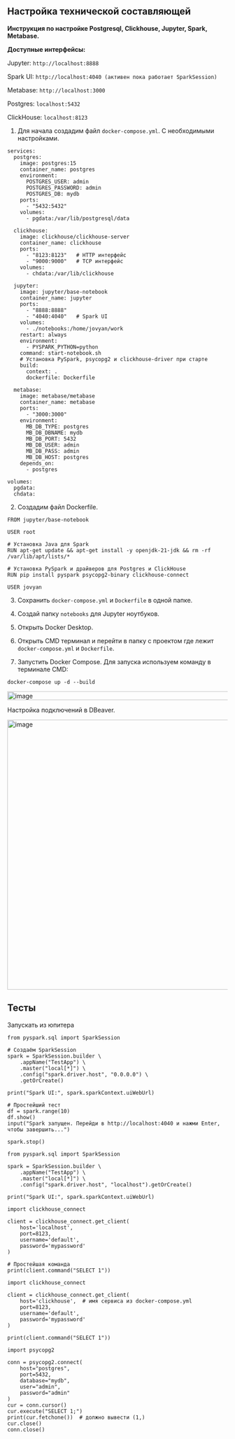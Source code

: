 ## Настройка технической составляющей

**Инструкция по настройке Postgresql, Clickhouse, Jupyter, Spark, Metabase.**



**Доступные интерфейсы:**

Jupyter: `http://localhost:8888`

Spark UI: `http://localhost:4040 (активен пока работает SparkSession)`

Metabase: `http://localhost:3000`

Postgres: `localhost:5432`

ClickHouse: `localhost:8123`


1. Для начала создадим файл `docker-compose.yml`. С необходимыми настройками.

```
services:
  postgres:
    image: postgres:15
    container_name: postgres
    environment:
      POSTGRES_USER: admin
      POSTGRES_PASSWORD: admin
      POSTGRES_DB: mydb
    ports:
      - "5432:5432"
    volumes:
      - pgdata:/var/lib/postgresql/data

  clickhouse:
    image: clickhouse/clickhouse-server
    container_name: clickhouse
    ports:
      - "8123:8123"   # HTTP интерфейс
      - "9000:9000"   # TCP интерфейс
    volumes:
      - chdata:/var/lib/clickhouse

  jupyter:
    image: jupyter/base-notebook
    container_name: jupyter
    ports:
      - "8888:8888"
      - "4040:4040"   # Spark UI
    volumes:
      - ./notebooks:/home/jovyan/work
    restart: always
    environment:
      - PYSPARK_PYTHON=python
    command: start-notebook.sh
    # Установка PySpark, psycopg2 и clickhouse-driver при старте
    build:
      context: .
      dockerfile: Dockerfile

  metabase:
    image: metabase/metabase
    container_name: metabase
    ports:
      - "3000:3000"
    environment:
      MB_DB_TYPE: postgres
      MB_DB_DBNAME: mydb
      MB_DB_PORT: 5432
      MB_DB_USER: admin
      MB_DB_PASS: admin
      MB_DB_HOST: postgres
    depends_on:
      - postgres

volumes:
  pgdata:
  chdata:
```

2. Создадим файл Dockerfile.
   
```
FROM jupyter/base-notebook

USER root

# Установка Java для Spark
RUN apt-get update && apt-get install -y openjdk-21-jdk && rm -rf /var/lib/apt/lists/*

# Установка PySpark и драйверов для Postgres и ClickHouse
RUN pip install pyspark psycopg2-binary clickhouse-connect

USER jovyan
```

3. Сохранить `docker-compose.yml` и `Dockerfile` в одной папке.

4. Создай папку `notebooks` для Jupyter ноутбуков.
 
5. Открыть Docker Desktop.

6. Открыть CMD терминал и перейти в папку с проектом где лежит `docker-compose.yml` и `Dockerfile`.

7. Запустить Docker Compose. Для запуска используем команду в терминале CMD:

`docker-compose up -d --build`

<img width="548" height="20" alt="image" src="https://github.com/user-attachments/assets/b88a8128-14a4-4cc4-ab45-386869b83bec" />

Настройка подключений в DBeaver.

<img width="1773" height="617" alt="image" src="https://github.com/user-attachments/assets/d9dbf7fe-e47c-44eb-a50a-43b2a07e89de" />


## Тесты

Запускать из юпитера

```
from pyspark.sql import SparkSession

# Создаём SparkSession
spark = SparkSession.builder \
    .appName("TestApp") \
    .master("local[*]") \
    .config("spark.driver.host", "0.0.0.0") \
    .getOrCreate()

print("Spark UI:", spark.sparkContext.uiWebUrl)

# Простейший тест
df = spark.range(10)
df.show()
input("Spark запущен. Перейди в http://localhost:4040 и нажми Enter, чтобы завершить...")
```

```
spark.stop()
```

```
from pyspark.sql import SparkSession

spark = SparkSession.builder \
    .appName("TestApp") \
    .master("local[*]") \
    .config("spark.driver.host", "localhost").getOrCreate()
```

```
print("Spark UI:", spark.sparkContext.uiWebUrl)
````

```
import clickhouse_connect

client = clickhouse_connect.get_client(
    host='localhost',
    port=8123,
    username='default',
    password='mypassword'
)

# Простейшая команда
print(client.command("SELECT 1"))
```

```
import clickhouse_connect

client = clickhouse_connect.get_client(
    host='clickhouse',  # имя сервиса из docker-compose.yml
    port=8123,
    username='default',
    password='mypassword'
)

print(client.command("SELECT 1"))
```

```
import psycopg2

conn = psycopg2.connect(
    host="postgres",
    port=5432,
    database="mydb",
    user="admin",
    password="admin"
)
cur = conn.cursor()
cur.execute("SELECT 1;")
print(cur.fetchone())  # должно вывести (1,)
cur.close()
conn.close()
```

